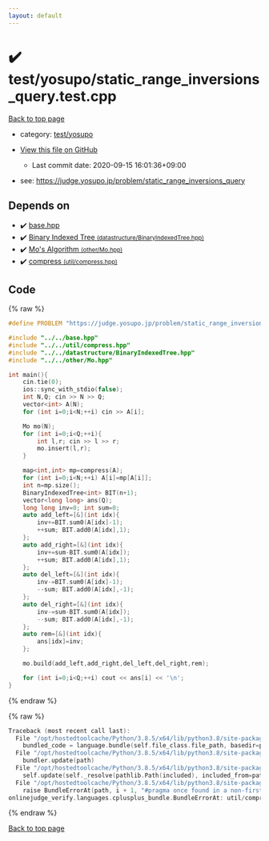 ```yaml
---
layout: default
---
```


<!-- mathjax config similar to math.stackexchange -->
<script type="text/javascript" async
  src="https://cdnjs.cloudflare.com/ajax/libs/mathjax/2.7.5/MathJax.js?config=TeX-MML-AM_CHTML">
</script>
<script type="text/x-mathjax-config">
  MathJax.Hub.Config({
    TeX: { equationNumbers: { autoNumber: "AMS" }},
    tex2jax: {
      inlineMath: [ ['$','$'] ],
      processEscapes: true
    },
    "HTML-CSS": { matchFontHeight: false },
    displayAlign: "left",
    displayIndent: "2em"
  });
</script>

<script type="text/javascript" src="https://cdnjs.cloudflare.com/ajax/libs/jquery/3.4.1/jquery.min.js"></script>
<script src="https://cdn.jsdelivr.net/npm/jquery-balloon-js@1.1.2/jquery.balloon.min.js" integrity="sha256-ZEYs9VrgAeNuPvs15E39OsyOJaIkXEEt10fzxJ20+2I=" crossorigin="anonymous"></script>
<script type="text/javascript" src="../../../assets/js/copy-button.js"></script>
<link rel="stylesheet" href="../../../assets/css/copy-button.css" />


# :heavy_check_mark: test/yosupo/static_range_inversions_query.test.cpp

<a href="../../../index.html">Back to top page</a>

* category: <a href="../../../index.html#0b58406058f6619a0f31a172defc0230">test/yosupo</a>
* <a href="{{ site.github.repository_url }}/blob/master/test/yosupo/static_range_inversions_query.test.cpp">View this file on GitHub</a>
    - Last commit date: 2020-09-15 16:01:36+09:00


* see: <a href="https://judge.yosupo.jp/problem/static_range_inversions_query">https://judge.yosupo.jp/problem/static_range_inversions_query</a>


## Depends on

* :heavy_check_mark: <a href="../../../library/base.hpp.html">base.hpp</a>
* :heavy_check_mark: <a href="../../../library/datastructure/BinaryIndexedTree.hpp.html">Binary Indexed Tree <small>(datastructure/BinaryIndexedTree.hpp)</small></a>
* :heavy_check_mark: <a href="../../../library/other/Mo.hpp.html">Mo's Algorithm <small>(other/Mo.hpp)</small></a>
* :heavy_check_mark: <a href="../../../library/util/compress.hpp.html">compress <small>(util/compress.hpp)</small></a>


## Code

<a id="unbundled"></a>
{% raw %}
```cpp
#define PROBLEM "https://judge.yosupo.jp/problem/static_range_inversions_query"

#include "../../base.hpp"
#include "../../util/compress.hpp"
#include "../../datastructure/BinaryIndexedTree.hpp"
#include "../../other/Mo.hpp"

int main(){
    cin.tie(0);
    ios::sync_with_stdio(false);
    int N,Q; cin >> N >> Q;
    vector<int> A(N);
    for (int i=0;i<N;++i) cin >> A[i];

    Mo mo(N);
    for (int i=0;i<Q;++i){
        int l,r; cin >> l >> r;
        mo.insert(l,r);
    }

    map<int,int> mp=compress(A);
    for (int i=0;i<N;++i) A[i]=mp[A[i]];
    int n=mp.size();
    BinaryIndexedTree<int> BIT(n+1);
    vector<long long> ans(Q);
    long long inv=0; int sum=0;
    auto add_left=[&](int idx){
        inv+=BIT.sum0(A[idx]-1);
        ++sum; BIT.add0(A[idx],1);
    };
    auto add_right=[&](int idx){
        inv+=sum-BIT.sum0(A[idx]);
        ++sum; BIT.add0(A[idx],1);
    };
    auto del_left=[&](int idx){
        inv-=BIT.sum0(A[idx]-1);
        --sum; BIT.add0(A[idx],-1);
    };
    auto del_right=[&](int idx){
        inv-=sum-BIT.sum0(A[idx]);
        --sum; BIT.add0(A[idx],-1);
    };
    auto rem=[&](int idx){
        ans[idx]=inv;
    };

    mo.build(add_left,add_right,del_left,del_right,rem);

    for (int i=0;i<Q;++i) cout << ans[i] << '\n';
}
```
{% endraw %}

<a id="bundled"></a>
{% raw %}
```cpp
Traceback (most recent call last):
  File "/opt/hostedtoolcache/Python/3.8.5/x64/lib/python3.8/site-packages/onlinejudge_verify/docs.py", line 349, in write_contents
    bundled_code = language.bundle(self.file_class.file_path, basedir=pathlib.Path.cwd())
  File "/opt/hostedtoolcache/Python/3.8.5/x64/lib/python3.8/site-packages/onlinejudge_verify/languages/cplusplus.py", line 185, in bundle
    bundler.update(path)
  File "/opt/hostedtoolcache/Python/3.8.5/x64/lib/python3.8/site-packages/onlinejudge_verify/languages/cplusplus_bundle.py", line 399, in update
    self.update(self._resolve(pathlib.Path(included), included_from=path))
  File "/opt/hostedtoolcache/Python/3.8.5/x64/lib/python3.8/site-packages/onlinejudge_verify/languages/cplusplus_bundle.py", line 310, in update
    raise BundleErrorAt(path, i + 1, "#pragma once found in a non-first line")
onlinejudge_verify.languages.cplusplus_bundle.BundleErrorAt: util/compress.hpp: line 5: #pragma once found in a non-first line

```
{% endraw %}

<a href="../../../index.html">Back to top page</a>

